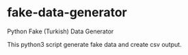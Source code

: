 # fake-data-generator
Python Fake (Turkish) Data Generator 


This python3 script generate fake data and create csv output.
